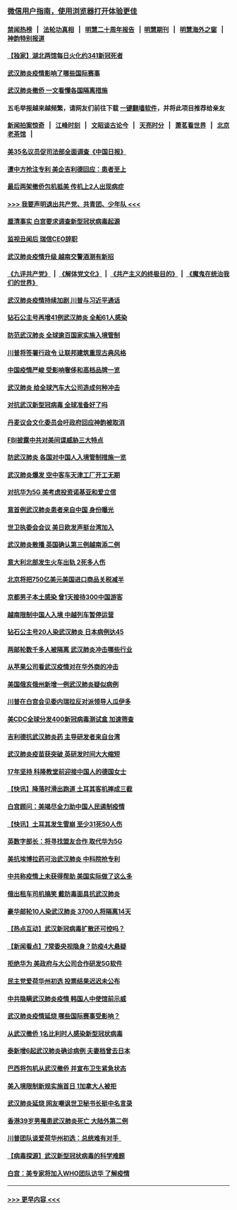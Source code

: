 ### [微信用户指南，使用浏览器打开体验更佳](https://github.com/gfw-breaker/banned-news1/blob/master/indexes/wechat-guide.md?t=0)
#### [禁闻热榜](热点新闻.md?t=0)  &nbsp;&nbsp;|&nbsp;&nbsp; [法轮功真相](https://github.com/gfw-breaker/truth/blob/master/README.md?t=0) &nbsp;&nbsp;|&nbsp;&nbsp; [明慧二十周年报告](https://github.com/gfw-breaker/mh-reports/blob/master/README.md?t=0) &nbsp;&nbsp;|&nbsp;&nbsp;[明慧期刊](https://github.com/gfw-breaker/mh-qikan) &nbsp;&nbsp;|&nbsp;&nbsp; [明慧海外之窗](https://github.com/gfw-breaker/mh-news/blob/master/README.md?t=0) &nbsp;&nbsp;|&nbsp;&nbsp; [神韵特别报道](https://github.com/gfw-breaker/mh-news/blob/master/shenyun.md?t=0)
#### [【独家】湖北两馆每日火化约341新冠死者](../pages/nsc418/n11845444.md?t=02080744) 
#### [武汉肺炎疫情影响了哪些国际赛事](../pages/nsc418/n11852441.md?t=02080744) 
#### [武汉肺炎撤侨 一文看懂各国隔离措施](../pages/nsc418/n11844216.md?t=02080744) 
#### 五毛举报越来越频繁，请网友们前往下载 [一键翻墙软件](https://github.com/gfw-breaker/ssr-accounts)，并将此项目推荐给亲友
#### [新闻拍案惊奇](https://github.com/gfw-breaker/banned-news1/blob/master/pages/link4.md) &nbsp;&nbsp;|&nbsp;&nbsp; [江峰时刻](https://github.com/gfw-breaker/banned-news1/blob/master/pages/link4.md) &nbsp;&nbsp;|&nbsp;&nbsp; [文昭谈古论今](https://github.com/gfw-breaker/banned-news1/blob/master/pages/link4.md) &nbsp;&nbsp;|&nbsp;&nbsp; [天亮时分](https://github.com/gfw-breaker/banned-news1/blob/master/pages/link4.md) &nbsp;&nbsp;|&nbsp;&nbsp; [萧茗看世界](https://github.com/gfw-breaker/banned-news1/blob/master/pages/link4.md) &nbsp;&nbsp;|&nbsp;&nbsp; [北京老茶馆](https://github.com/gfw-breaker/banned-news1/blob/master/pages/link4.md) &nbsp;&nbsp;|&nbsp;&nbsp; 
#### [美35名议员促司法部全面调查《中国日报》](../pages/nsc418/n11852435.md?t=02080744) 
#### [遭中方抢注专利 美企吉利德回应：患者至上](../pages/nsc418/n11852037.md?t=02080744) 
#### [最后两架撤侨包机抵美 传机上2人出现病症](../pages/nsc418/n11852173.md?t=02080744) 
#### [>>> 我要声明退出共产党、共青团、少年队 <<<](https://github.com/begood0513/goodnews/blob/master/quit/letter.md) 
#### [厘清事实 白宫要求调查新型冠状病毒起源](../pages/nsc418/n11852106.md?t=02080744) 
#### [监视丑闻后 瑞信CEO辞职](../pages/nsc418/n11852127.md?t=02080744) 
#### [武汉肺炎疫情升级 越南交警酒测有新招](../pages/nsc418/n11851632.md?t=02080744) 
#### [《九评共产党》](https://github.com/begood0513/9ping.md/blob/master/README.md) &nbsp;|&nbsp; [《解体党文化》](../../../../jtdwh.md/blob/master/README.md)  &nbsp;|&nbsp; [《共产主义的终极目的》](../../../../gczydzjmd.md/blob/master/README.md) &nbsp;|&nbsp; [《魔鬼在统治我们的世界》](../../../../mgztzwmdsj.md/blob/master/README.md) 
#### [武汉肺炎疫情持续加剧 川普与习近平通话](../pages/nsc418/n11851613.md?t=02080744) 
#### [钻石公主号再增41例武汉肺炎 全船61人感染](../pages/nsc418/n11850401.md?t=02080744) 
#### [防范武汉肺炎 全球逾百国家实施入境管制](../pages/nsc418/n11850557.md?t=02080744) 
#### [川普将签署行政令 让联邦建筑重现古典风格](../pages/nsc418/n11850654.md?t=02080744) 
#### [中国疫情严峻 受影响奢侈和高档品牌一览](../pages/nsc418/n11850319.md?t=02080744) 
#### [武汉肺炎 给全球汽车大公司造成何种冲击](../pages/nsc418/n11850056.md?t=02080744) 
#### [对抗武汉新型冠病毒 全球准备好了吗](../pages/nsc418/n11850142.md?t=02080744) 
#### [丹麦议会文化委员会吁政府回应神韵被取消](../pages/nsc418/n11849312.md?t=02080744) 
#### [FBI披露中共对美间谍威胁三大特点](../pages/nsc418/n11849700.md?t=02080744) 
#### [防武汉肺炎 各国对中国人入境管制措施一览](../pages/nsc418/n11838726.md?t=02080744) 
#### [武汉肺炎爆发 空中客车天津工厂开工无期](../pages/nsc418/n11849634.md?t=02080744) 
#### [对抗华为5G 美考虑投资诺基亚和爱立信](../pages/nsc418/n11849510.md?t=02080744) 
#### [意首例武汉肺炎患者来自中国 身份曝光](../pages/nsc418/n11849454.md?t=02080744) 
#### [世卫执委会会议 美日欧发声挺台湾加入](../pages/nsc418/n11849433.md?t=02080744) 
#### [武汉肺炎散播 英国确认第三例越南添二例](../pages/nsc418/n11849439.md?t=02080744) 
#### [意大利北部发生火车出轨 2死多人伤](../pages/nsc418/n11848999.md?t=02080744) 
#### [北京将把750亿美元美国进口商品关税减半](../pages/nsc418/n11848896.md?t=02080744) 
#### [京都男子本土感染 曾1天接待300中国游客](../pages/nsc418/n11848641.md?t=02080744) 
#### [越南限制中国人入境 中越列车暂停运营](../pages/nsc418/n11847844.md?t=02080744) 
#### [钻石公主号20人染武汉肺炎 日本病例达45](../pages/nsc418/n11847823.md?t=02080744) 
#### [两邮轮数千多人被隔离 武汉肺炎冲击哪些行业](../pages/nsc418/n11847456.md?t=02080744) 
#### [从苹果公司看武汉疫情对在华外商的冲击](../pages/nsc418/n11847586.md?t=02080744) 
#### [美国俄亥俄州新增一例武汉肺炎疑似病例](../pages/nsc418/n11847714.md?t=02080744) 
#### [川普在白宫会见委内瑞拉反对派领导人瓜伊多](../pages/nsc418/n11847391.md?t=02080744) 
#### [美CDC全球分发400新冠病毒测试盒 加速筛查](../pages/nsc418/n11847260.md?t=02080744) 
#### [吉利德抗武汉肺炎药 主导研发者来自台湾](../pages/nsc418/n11847064.md?t=02080744) 
#### [武汉肺炎疫苗获突破 英研发时间大大缩短](../pages/nsc418/n11846915.md?t=02080744) 
#### [17年坚持 科隆教堂前迎接中国人的德国女士](../pages/nsc418/n11846781.md?t=02080744) 
#### [【快讯】降落时滑出跑道 土耳其客机摔成三截](../pages/nsc418/n11847021.md?t=02080744) 
#### [白宫顾问：美竭尽全力助中国人民遏制疫情](../pages/nsc418/n11846756.md?t=02080744) 
#### [【快讯】土耳其发生雪崩 至少31死50人伤](../pages/nsc418/n11846680.md?t=02080744) 
#### [英数字部长：将寻找盟友合作 取代华为5G](../pages/nsc418/n11846485.md?t=02080744) 
#### [美抗埃博拉药可治武汉肺炎 中科院抢专利](../pages/nsc418/n11846409.md?t=02080744) 
#### [中共称疫情上未获得帮助 美国实际做了这么多](../pages/nsc418/n11846008.md?t=02080744) 
#### [俄出租车司机搞笑 戴防毒面具抗武汉肺炎](../pages/nsc418/n11845703.md?t=02080744) 
#### [豪华邮轮10人染武汉肺炎 3700人将隔离14天](../pages/nsc418/n11845543.md?t=02080744) 
#### [【热点互动】武汉新冠病毒扩散还可控吗？](../pages/nsc418/n11844750.md?t=02080744) 
#### [【新闻看点】7常委央视隐身？防疫4大悬疑](../pages/nsc418/n11844611.md?t=02080744) 
#### [拒绝华为 美政府与大公司合作研发5G软件](../pages/nsc418/n11844625.md?t=02080744) 
#### [民主党爱荷华州初选 投票结果迟迟未公布](../pages/nsc418/n11844207.md?t=02080744) 
#### [中共隐瞒武汉肺炎疫情 韩国人中使馆前示威](../pages/nsc418/n11844084.md?t=02080744) 
#### [武汉肺炎疫情延烧 哪些国际赛事受影响？](../pages/nsc418/n11843958.md?t=02080744) 
#### [从武汉撤侨 1名比利时人感染新型冠状病毒](../pages/nsc418/n11843977.md?t=02080744) 
#### [泰新增6起武汉肺炎确诊病例 夫妻档曾去日本](../pages/nsc418/n11843900.md?t=02080744) 
#### [巴西将包机从武汉撤侨 并宣布卫生紧急状态](../pages/nsc418/n11843418.md?t=02080744) 
#### [美入境限制新规实施首日 1加拿大人被拒](../pages/nsc418/n11843058.md?t=02080744) 
#### [武汉肺炎延烧 网友嘲讽世卫秘书长挺中名言录](../pages/nsc418/n11843056.md?t=02080744) 
#### [香港39岁男罹患武汉肺炎死亡 大陆外第二例](../pages/nsc418/n11843026.md?t=02080744) 
#### [川普团队谈爱荷华州初选：总统难有对手  ](../pages/nsc418/n11842867.md?t=02080744) 
#### [【病毒探源】武汉新型冠状病毒的科学难题](../pages/nsc418/n11842176.md?t=02080744) 
#### [白宫：美专家将加入WHO团队访华 了解疫情](../pages/nsc418/n11842198.md?t=02080744) 

----
#### [ >>> 更早内容 <<< ](../indexes/nsc418-earlier.md)
